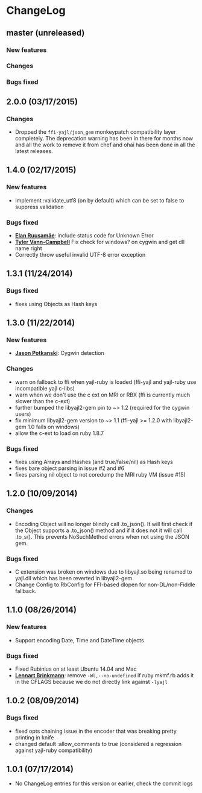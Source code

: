 # ChangeLog

## master (unreleased)

### New features

### Changes

### Bugs fixed

## 2.0.0 (03/17/2015)

### Changes

* Dropped the `ffi-yajl/json_gem` monkeypatch compatibility layer completely.  The deprecation
  warning has been in there for months now and all the work to remove it from chef and ohai
  has been done in all the latest releases.

## 1.4.0 (02/17/2015)

### New features

* Implement :validate_utf8 (on by default) which can be set to false to suppress validation

### Bugs fixed

* [**Elan Ruusamäe**](https://github.com/glensc):
  include status code for Unknown Error
* [**Tyler Vann-Campbell**](https://github.com/lrdcasimir)
  Fix check for windows? on cygwin and get dll name right
* Correctly throw useful invalid UTF-8 error exception

## 1.3.1 (11/24/2014)

### Bugs fixed

* fixes using Objects as Hash keys

## 1.3.0 (11/22/2014)

### New features

* [**Jason Potkanski**](https://github.com/electrawn):
  Cygwin detection

### Changes

* warn on fallback to ffi when yajl-ruby is loaded (ffi-yajl and yajl-ruby use incompatible yajl c-libs)
* warn when we don't use the c ext on MRI or RBX (ffi is currently much slower than the c-ext)
* further bumped the libyajl2-gem pin to ~> 1.2 (required for the cygwin users)
* fix minimum libyajl2-gem version to ~> 1.1 (ffi-yajl >= 1.2.0 with libyajl2-gem 1.0 fails on windows)
* allow the c-ext to load on ruby 1.8.7

### Bugs fixed

* fixes using Arrays and Hashes (and true/false/nil) as Hash keys
* fixes bare object parsing in issue #2 and #6
* fixes parsing nil object to not coredump the MRI ruby VM (issue #15)

## 1.2.0 (10/09/2014)

### Changes

* Encoding Object will no longer blindly call .to_json().  It will first check if the Object supports a .to_json() method
and if it does not it will call .to_s().  This prevents NoSuchMethod errors when not using the JSON gem.  

### Bugs fixed

* C extension was broken on windows due to libyajl.so being renamed to yajl.dll which has been reverted in
  libyajl2-gem.
* Change Config to RbConfig for FFI-based dlopen for non-DL/non-Fiddle fallback.

## 1.1.0 (08/26/2014)

### New features

* Support encoding Date, Time and DateTime objects

### Bugs fixed

* Fixed Rubinius on at least Ubuntu 14.04 and Mac
* [**Lennart Brinkmann**](https://github.com/lebrinkma):
  remove `-Wl,--no-undefined` if ruby mkmf.rb adds it in the CFLAGS because we do not directly link against `-lyajl`

## 1.0.2 (08/09/2014)

### Bugs fixed

* fixed opts chaining issue in the encoder that was breaking pretty printing in knife
* changed default :allow_comments to true (considered a regression against yajl-ruby compatibility)

## 1.0.1 (07/17/2014)

* No ChangeLog entries for this version or earlier, check the commit logs

